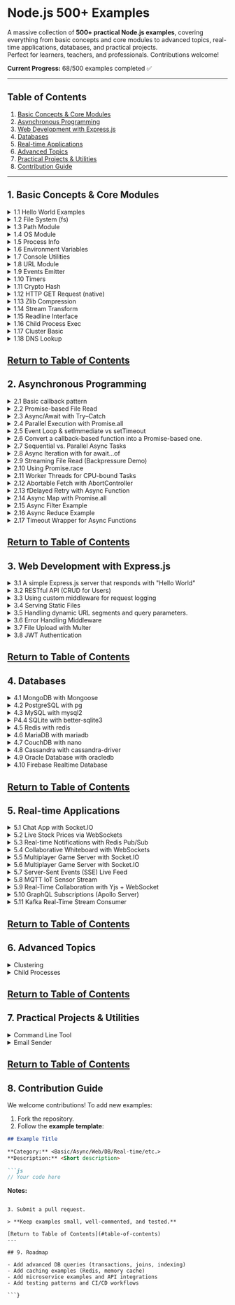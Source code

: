 # Node.js 500+ Examples

A massive collection of **500+ practical Node.js examples**, covering everything from basic concepts and core modules to advanced topics, real-time applications, databases, and practical projects.  
Perfect for learners, teachers, and professionals. Contributions welcome!

**Current Progress:** 68/500 examples completed ✅

---

## Table of Contents

1. [Basic Concepts & Core Modules](#1-basic-concepts--core-modules)  
2. [Asynchronous Programming](#2-asynchronous-programming)  
3. [Web Development with Express.js](#3-web-development-with-expressjs)  
4. [Databases](#4-databases)  
5. [Real-time Applications](#5-real-time-applications)  
6. [Advanced Topics](#6-advanced-topics)  
7. [Practical Projects & Utilities](#7-practical-projects--utilities)  
8. [Contribution Guide](#8-contribution-guide)  

---

<a id="1-basic-concepts--core-modules"></a>
## 1. Basic Concepts & Core Modules 

<details>
<summary>1.1 Hello World Examples</summary>

```js
const http = require('http');
const server = http.createServer((req, res) => {
  res.end('Hello World');
});
server.listen(3000, () => console.log('Server running on port 3000'));
```

</details>

<details>
<summary>1.2 File System (fs)</summary>

```js
const fs = require('fs');
fs.readFile('example.txt', 'utf8', (err, data) => {
  if (err) throw err;
  console.log(data);
});
```

</details>

<details>
<summary>1.3 Path Module</summary>

```js
const path = require('path');
const fullPath = path.join(__dirname, 'folder', 'file.txt');
console.log(fullPath);
```

</details>

<!-- Add remaining 47 examples similarly -->


<details>
<summary>1.4 OS Module</summary>

```js
const os = require('os');
console.log('CPU architecture:', os.arch());
console.log('Free memory (MB):', os.freemem() / 1024 / 1024);
console.log('Platform:', os.platform());
```
</details>

<details>
<summary>1.5 Process Info</summary>

```js
console.log('PID:', process.pid);
console.log('Node Version:', process.version);
console.log('Uptime (s):', process.uptime());
```
</details>

<details>
<summary>1.6 Environment Variables</summary>

```js
process.env.MY_APP_MODE = 'development';
console.log('Mode:', process.env.MY_APP_MODE);
```
</details>

<details>
<summary>1.7 Console Utilities</summary>

```js
console.time('Timer');
console.log('Hello Console!');
console.warn('Warning message');
console.error('Error message');
console.timeEnd('Timer');
```
</details>

<details>
<summary>1.8 URL Module</summary>

```js
// Example 8: Parse and format URLs
const { URL } = require('url');
const myURL = new URL('https://example.com/path?name=alice');
console.log(myURL.hostname, myURL.searchParams.get('name'));
```
</details>

<details>
<summary>1.9 Events Emitter</summary>

```js
const EventEmitter = require('events');
const emitter = new EventEmitter();
emitter.on('greet', name => console.log(`Hello, ${name}`));
emitter.emit('greet', 'Node.js');
```
</details>

<details>
<summary>1.10 Timers</summary>

```js
let count = 0;
const id = setInterval(() => {
  console.log('Tick', ++count);
  if (count === 5) clearInterval(id);
}, 1000);
```
</details>

<details>
<summary>1.11 Crypto Hash</summary>

```js
const crypto = require('crypto');
const hash = crypto.createHash('sha256').update('Hello').digest('hex');
console.log(hash);
```
</details>

<details>
<summary>1.12 HTTP GET Request (native)</summary>

```js
const https = require('https');
https.get('https://api.github.com', { headers: { 'User-Agent': 'node' } }, res => {
  console.log('Status:', res.statusCode);
});
```
</details>

<details>
<summary>1.13 Zlib Compression</summary>

```js
const fs = require('fs');
const zlib = require('zlib');
fs.createReadStream('input.txt')
  .pipe(zlib.createGzip())
  .pipe(fs.createWriteStream('input.txt.gz'));
```
</details>

<details>
<summary>1.14 Stream Transform</summary>

```js
const { Transform } = require('stream');
const upper = new Transform({
  transform(chunk, enc, cb) {
    cb(null, chunk.toString().toUpperCase());
  }
});
process.stdin.pipe(upper).pipe(process.stdout);
```
</details>

<details>
<summary>1.15 Readline Interface</summary>

```js
const readline = require('readline').createInterface({
  input: process.stdin,
  output: process.stdout
});
readline.question('Your name? ', name => {
  console.log(`Hello, ${name}!`);
  readline.close();
});
```
</details>

<details>
<summary>1.16 Child Process Exec</summary>

```js
const { exec } = require('child_process');
exec('ls -lh', (err, stdout) => {
  if (err) return console.error(err);
  console.log(stdout);
});
```
</details>

<details>
<summary>1.17 Cluster Basic</summary>

```js
const cluster = require('cluster');
const http = require('http');
const os = require('os');
if (cluster.isPrimary) {
  os.cpus().forEach(() => cluster.fork());
} else {
  http.createServer((_, res) => res.end('Hello from worker')).listen(3000);
}
```
</details>

<details>
<summary>1.18 DNS Lookup</summary>

```js
const dns = require('dns');
dns.lookup('example.com', (err, address) => {
  if (err) throw err;
  console.log('IP address:', address);
});
```
</details>

[Return to Table of Contents](#table-of-contents)
---

<a id="2-asynchronous-programming"></a>
## 2. Asynchronous Programming 

<details>
<summary>2.1 Basic callback pattern</summary>

```js
const fs = require('fs');

console.log('Reading file...');
fs.readFile('example.txt', 'utf8', (err, data) => {
  if (err) return console.error('Error:', err);
  console.log('File content:', data);
});
console.log('This prints first while file is being read.');

```
</details>

<details>
<summary>2.2 Promise-based File Read</summary>

```js
const fs = require('fs').promises;

console.log('Reading file with promises...');
fs.readFile('example.txt', 'utf8')
  .then(data => console.log('Content:', data))
  .catch(err => console.error(err));

```
</details>

<details>
<summary>2.3 Async/Await with Try–Catch</summary>

```js
const fs = require('fs').promises;

async function showFile() {
  try {
    const data = await fs.readFile('example.txt', 'utf8');
    console.log('File data:', data);
  } catch (err) {
    console.error('Read error:', err);
  }
}
showFile();

```
</details>

<details>
<summary>2.4 Parallel Execution with Promise.all</summary>

```js
const fetch = require('node-fetch'); // npm i node-fetch

async function fetchData() {
  const urls = ['https://api.github.com', 'https://jsonplaceholder.typicode.com/todos/1'];
  const results = await Promise.all(urls.map(url => fetch(url).then(r => r.json())));
  console.log('Responses:', results);
}
fetchData();
```
</details>

<details>
<summary>2.5 Event Loop & setImmediate vs setTimeout</summary>

```js
console.log('Start');

setTimeout(() => console.log('Timeout callback'), 0);
setImmediate(() => console.log('Immediate callback'));
process.nextTick(() => console.log('NextTick callback'));

console.log('End');

```
</details>

<details>
<summary>2.6 Convert a callback-based function into a Promise-based one.</summary>

```js
const fs = require('fs');
const util = require('util');
const readFile = util.promisify(fs.readFile);

readFile('example.txt', 'utf8')
  .then(data => console.log('Promisified read:', data))
  .catch(console.error);
```
</details>

<details>
<summary>2.7 Sequential vs. Parallel Async Tasks</summary>

```js
const delay = ms => new Promise(res => setTimeout(res, ms));

async function sequential() {
  console.time('sequential');
  await delay(1000);
  await delay(1000);
  console.timeEnd('sequential');
}

async function parallel() {
  console.time('parallel');
  await Promise.all([delay(1000), delay(1000)]);
  console.timeEnd('parallel');
}

sequential().then(parallel);
```
</details>

<details>
<summary>2.8 Async Iteration with for await...of</summary>

```js
const { Readable } = require('stream');

async function* generate() {
  for (let i = 1; i <= 3; i++) {
    await new Promise(r => setTimeout(r, 500));
    yield i;
  }
}

(async () => {
  for await (const num of generate()) {
    console.log('Number:', num);
  }
})();
```
</details>

<details>
<summary>2.9 Streaming File Read (Backpressure Demo)</summary>

```js
const fs = require('fs');

const stream = fs.createReadStream('bigfile.txt', { encoding: 'utf8' });
stream.on('data', chunk => console.log('Chunk length:', chunk.length));
stream.on('end', () => console.log('Stream finished'));
```
</details>

<details>
<summary>2.10 Using Promise.race</summary>

```js
const slow = new Promise(res => setTimeout(() => res('slow done'), 2000));
const fast = new Promise(res => setTimeout(() => res('fast done'), 500));

Promise.race([slow, fast]).then(result => console.log('Winner:', result));
```
</details>

<details>
<summary>2.11 Worker Threads for CPU-bound Tasks</summary>

```js
// worker.js
const { parentPort } = require('worker_threads');
let sum = 0;
for (let i = 0; i < 1e8; i++) sum += i;
parentPort.postMessage(sum);

// main.js
const { Worker } = require('worker_threads');
new Worker('./worker.js').on('message', msg => console.log('Sum:', msg));

```
</details>

<details>
<summary>2.12 Abortable Fetch with AbortController</summary>

```js
const fetch = require('node-fetch'); // npm i node-fetch
const controller = new AbortController();
const signal = controller.signal;

setTimeout(() => controller.abort(), 1000); // cancel after 1s

fetch('https://httpbin.org/delay/5', { signal })
  .then(res => res.text())
  .then(console.log)
  .catch(err => console.error('Fetch aborted:', err.name));

```
</details>

<details>
<summary>2.13 fDelayed Retry with Async Function</summary>

```js
async function retry(fn, retries = 3, delay = 500) {
  for (let i = 0; i < retries; i++) {
    try {
      return await fn();
    } catch (err) {
      console.log(`Attempt ${i + 1} failed`);
      if (i < retries - 1) await new Promise(r => setTimeout(r, delay));
    }
  }
}

retry(() => Promise.reject('Fail')).catch(err => console.error('All attempts failed:', err));
```
</details>

<details>
<summary>2.14 Async Map with Promise.all</summary>

```js
async function asyncDouble(n) {
  return new Promise(res => setTimeout(() => res(n * 2), 300));
}

async function run() {
  const numbers = [1, 2, 3];
  const doubled = await Promise.all(numbers.map(asyncDouble));
  console.log('Doubled:', doubled);
}

run();
```
</details>

<details>
<summary>2.15 Async Filter Example</summary>

```js
async function isEvenAsync(n) {
  await new Promise(r => setTimeout(r, 100));
  return n % 2 === 0;
}

async function filterAsync(arr, fn) {
  const results = await Promise.all(arr.map(fn));
  return arr.filter((_, i) => results[i]);
}

filterAsync([1,2,3,4,5], isEvenAsync).then(console.log); // [2,4]

```
</details>

<details>
<summary>2.16 Async Reduce Example</summary>

```js
async function sumAsync(arr) {
  let total = 0;
  for (const num of arr) {
    total += await Promise.resolve(num);
  }
  return total;
}

sumAsync([1,2,3,4]).then(console.log); // 10

```
</details>

<details>
<summary>2.17 Timeout Wrapper for Async Functions</summary>

```js
function withTimeout(fn, ms) {
  return Promise.race([
    fn(),
    new Promise((_, rej) => setTimeout(() => rej(new Error('Timeout')), ms))
  ]);
}

withTimeout(() => new Promise(res => setTimeout(() => res('Done'), 2000)), 1000)
  .then(console.log)
  .catch(err => console.error(err.message)); // Timeout

```
</details>

<!-- Add remaining async examples -->

[Return to Table of Contents](#table-of-contents)
---

<a id="3-web-development-with-expressjs"></a>
## 3. Web Development with Express.js 

<details>
<summary>3.1 A simple Express.js server that responds with "Hello World"</summary>

```js
const express = require('express');
const app = express();
const PORT = 3000;

app.get('/', (req, res) => {
  res.send('Hello World');
});

app.listen(PORT, () => console.log(`Server running on http://localhost:${PORT}`));
```

</details>

<details>
<summary>3.2 RESTful API (CRUD for Users)</summary>

```js
const express = require('express');
const app = express();
app.use(express.json());

let users = [{ id: 1, name: 'Alice' }];

app.get('/users', (req, res) => res.json(users));
app.post('/users', (req, res) => {
  const user = { id: Date.now(), name: req.body.name };
  users.push(user);
  res.status(201).json(user);
});
app.put('/users/:id', (req, res) => {
  const user = users.find(u => u.id == req.params.id);
  if (!user) return res.sendStatus(404);
  user.name = req.body.name;
  res.json(user);
});
app.delete('/users/:id', (req, res) => {
  users = users.filter(u => u.id != req.params.id);
  res.sendStatus(204);
});

app.listen(3000, () => console.log('API ready on http://localhost:3000'));
```

</details>


<details>
<summary>3.3 Using custom middleware for request logging</summary>

```js
const express = require('express');
const app = express();

// Custom middleware
app.use((req, res, next) => {
  console.log(`${req.method} ${req.url}`);
  next();
});

app.get('/', (req, res) => res.send('Middleware in action!'));

app.listen(3000, () => console.log('Server running with middleware'));

```

</details>


<details>
<summary>3.4 Serving Static Files</summary>

```js
const express = require('express');
const path = require('path');
const app = express();

app.use(express.static(path.join(__dirname, 'public')));

app.listen(3000, () => console.log('Static server at http://localhost:3000'));

```

</details>


<details>
<summary>3.5 Handling dynamic URL segments and query parameters.</summary>

```js
const express = require('express');
const app = express();

app.get('/user/:id', (req, res) => {
  const { id } = req.params;
  const { search } = req.query; // e.g. /user/42?search=books
  res.send(`User ID: ${id}, Search: ${search || 'none'}`);
});

app.listen(3000, () => console.log('Listening on http://localhost:3000'));

```

</details>


</details>


<details>

<summary>3.6 Error Handling Middleware</summary>

```js
const express = require('express');
const app = express();

app.get('/fail', (req, res, next) => {
  const err = new Error('Something went wrong!');
  err.status = 500;
  next(err);
});

// Error handler
app.use((err, req, res, next) => {
  res.status(err.status || 500).json({ message: err.message });
});

app.listen(3000, () => console.log('Error handling example running'));

```

</details>

</details>


<details>
<summary>3.7 File Upload with Multer</summary>

```js
const express = require('express');
const multer = require('multer');
const upload = multer({ dest: 'uploads/' });
const app = express();

app.post('/upload', upload.single('file'), (req, res) => {
  res.send(`File uploaded: ${req.file.originalname}`);
});

app.listen(3000, () => console.log('Upload server ready at /upload'));

```

</details>

</details>


<details>
<summary>3.8 JWT Authentication</summary>

```js
const express = require('express');
const jwt = require('jsonwebtoken');
const app = express();
app.use(express.json());

const SECRET = 'mysecret';

// Login to get token
app.post('/login', (req, res) => {
  const user = { id: 1, name: 'Alice' };
  const token = jwt.sign(user, SECRET, { expiresIn: '1h' });
  res.json({ token });
});

// Protected route
app.get('/profile', (req, res) => {
  const authHeader = req.headers['authorization'];
  const token = authHeader && authHeader.split(' ')[1];
  if (!token) return res.sendStatus(401);

  jwt.verify(token, SECRET, (err, user) => {
    if (err) return res.sendStatus(403);
    res.json({ message: 'Welcome!', user });
  });
});

app.listen(3000, () => console.log('JWT example running on /login and /profile'));

```

</details>

</details>

<!-- Add remaining Express examples -->

[Return to Table of Contents](#table-of-contents)
---

<a id="4-databases"></a>
## 4. Databases 

<details>
<summary>4.1 MongoDB with Mongoose</summary>

```js
// Install: npm i mongoose
const mongoose = require('mongoose');

mongoose.connect('mongodb://127.0.0.1:27017/mydb');

const User = mongoose.model('User', new mongoose.Schema({ name: String }));

(async () => {
  const user = await User.create({ name: 'Alice' });
  console.log('Saved:', user);
  const all = await User.find();
  console.log('All users:', all);
})();

```

</details>

<details>
<summary>4.2 PostgreSQL with pg</summary>

```js
// Install: npm i pg
const { Client } = require('pg');

const client = new Client({
  connectionString: 'postgresql://postgres:password@localhost:5432/mydb'
});

(async () => {
  await client.connect();
  const res = await client.query('SELECT NOW() AS current_time');
  console.log(res.rows[0]);
  await client.end();
})();

```

</details>

<details>
<summary>4.3 MySQL with mysql2</summary>

```js
// Install: npm i mysql2
const mysql = require('mysql2/promise');

(async () => {
  const conn = await mysql.createConnection({ host: 'localhost', user: 'root', database: 'test' });
  const [rows] = await conn.execute('SELECT 1 + 1 AS result');
  console.log('Query result:', rows[0].result);
  await conn.end();
})();

```

</details>

<details>
<summary>P4.4 SQLite with better-sqlite3</summary>

```js
// Install: npm i better-sqlite3
const Database = require('better-sqlite3');
const db = new Database('example.db');

db.prepare('CREATE TABLE IF NOT EXISTS notes (id INTEGER PRIMARY KEY, text TEXT)').run();
db.prepare('INSERT INTO notes (text) VALUES (?)').run('Hello SQLite');
const rows = db.prepare('SELECT * FROM notes').all();
console.log(rows);

```

</details>

<details>
<summary>4.5 Redis with redis</summary>

```js
// Install: npm i redis
const { createClient } = require('redis');

(async () => {
  const client = createClient();
  await client.connect();

  await client.set('greeting', 'Hello Redis!');
  const val = await client.get('greeting');
  console.log('Stored value:', val);

  await client.quit();
})();

```

</details>


<details>
<summary>4.6 MariaDB with mariadb</summary>

```js
// Install: npm i mariadb
const mariadb = require('mariadb');

(async () => {
  const pool = mariadb.createPool({ host: 'localhost', user: 'root', password: '', database: 'test' });
  const conn = await pool.getConnection();
  const rows = await conn.query('SELECT NOW() AS time');
  console.log('Current time:', rows[0].time);
  conn.release();
  pool.end();
})();

```

</details>

<details>
<summary>4.7 CouchDB with nano</summary>

```js
// Install: npm i nano
const nano = require('nano')('http://admin:password@localhost:5984');

(async () => {
  const db = nano.db.use('mydb');
  await db.insert({ type: 'note', text: 'Hello CouchDB' }, 'note1');
  const doc = await db.get('note1');
  console.log('Fetched doc:', doc);
})();

```

</details>


<details>
<summary>4.8 Cassandra with cassandra-driver</summary>

```js
// Install: npm i cassandra-driver
const cassandra = require('cassandra-driver');

(async () => {
  const client = new cassandra.Client({ contactPoints: ['127.0.0.1'], localDataCenter: 'datacenter1', keyspace: 'test' });
  const result = await client.execute('SELECT release_version FROM system.local');
  console.log('Cassandra version:', result.rows[0].release_version);
  await client.shutdown();
})();

```

</details>


<details>
<summary>4.9 Oracle Database with oracledb</summary>

```js
// Install: npm i oracledb
const oracledb = require('oracledb');

(async () => {
  const conn = await oracledb.getConnection({ user: 'system', password: 'password', connectionString: 'localhost/XE' });
  const result = await conn.execute('SELECT SYSDATE FROM dual');
  console.log('Current date:', result.rows[0][0]);
  await conn.close();
})();

```

</details>


<details>
<summary>4.10 Firebase Realtime Database</summary>

```js
// Install: npm i firebase
import { initializeApp } from 'firebase/app';
import { getDatabase, ref, set, get } from 'firebase/database';

const firebaseConfig = { /* your config */ };
const app = initializeApp(firebaseConfig);
const db = getDatabase(app);

(async () => {
  await set(ref(db, 'messages/msg1'), { text: 'Hello Firebase' });
  const snapshot = await get(ref(db, 'messages/msg1'));
  console.log('Data:', snapshot.val());
})();

```

</details>



[Return to Table of Contents](#table-of-contents)
---

<a id="5-real-time-applications"></a>
## 5. Real-time Applications 

<details>
<summary>5.1 Chat App with Socket.IO</summary>

```js
// Install: npm i express socket.io
const express = require('express');
const http = require('http');
const { Server } = require('socket.io');

const app = express();
const server = http.createServer(app);
const io = new Server(server);

io.on('connection', socket => {
  console.log('User connected');
  socket.on('chat message', msg => io.emit('chat message', msg));
});

server.listen(3000, () => console.log('Chat server on http://localhost:3000'));

```

</details>

<details>
<summary>5.2 Live Stock Prices via WebSockets</summary>

```js
// Install: npm i ws
const WebSocket = require('ws');
const wss = new WebSocket.Server({ port: 8080 });

setInterval(() => {
  const price = (100 + Math.random() * 10).toFixed(2);
  wss.clients.forEach(client => client.send(JSON.stringify({ symbol: 'AAPL', price })));
}, 2000);

console.log('Stock price server running on ws://localhost:8080');

```

</details>

<details>
<summary>5.3 Real-time Notifications with Redis Pub/Sub</summary>

```js
// Install: npm i express socket.io redis
const express = require('express');
const http = require('http');
const { Server } = require('socket.io');
const { createClient } = require('redis');

const app = express();
const server = http.createServer(app);
const io = new Server(server);
const subscriber = createClient();

(async () => {
  await subscriber.connect();
  await subscriber.subscribe('notifications', msg => io.emit('notify', msg));
})();

server.listen(4000, () => console.log('Notifications server running'));

```

</details>


<details>
<summary>5.4 Collaborative Whiteboard with WebSockets</summary>

```js
// Install: npm i express ws
const express = require('express');
const http = require('http');
const WebSocket = require('ws');

const app = express();
const server = http.createServer(app);
const wss = new WebSocket.Server({ server });

wss.on('connection', ws =>
  ws.on('message', data =>
    wss.clients.forEach(client => client.send(data))
  )
);

server.listen(3001, () => console.log('Whiteboard server running'));

```

</details>


<details>
<summary>5.5 Multiplayer Game Server with Socket.IO</summary>

```js
// Install: npm i express socket.io
const express = require('express');
const http = require('http');
const { Server } = require('socket.io');

const app = express();
const server = http.createServer(app);
const io = new Server(server);

let players = {};

io.on('connection', socket => {
  players[socket.id] = { x: 0, y: 0 };
  socket.emit('init', players);

  socket.on('move', data => {
    players[socket.id] = data;
    io.emit('update', players);
  });

  socket.on('disconnect', () => delete players[socket.id]);
});

server.listen(5000, () => console.log('Game server running'));

```

</details>



<details>
<summary>5.6 Multiplayer Game Server with Socket.IO</summary>

```js
// Install: npm i express socket.io
const express = require('express');
const http = require('http');
const { Server } = require('socket.io');

const app = express();
const server = http.createServer(app);
const io = new Server(server);

io.on('connection', socket => {
  socket.on('location', coords => {
    // broadcast updated GPS coordinates to all clients
    io.emit('location-update', coords);
  });
});

server.listen(3002, () => console.log('Location tracking server running'));

```
</details>

<details>
<summary>5.7 Server-Sent Events (SSE) Live Feed</summary>

```js
// No extra package required
const express = require('express');
const app = express();

app.get('/stream', (req, res) => {
  res.writeHead(200, {
    'Content-Type': 'text/event-stream',
    'Cache-Control': 'no-cache',
    'Connection': 'keep-alive'
  });
  setInterval(() => {
    res.write(`data: ${new Date().toISOString()}\n\n`);
  }, 1000);
});

app.listen(3003, () => console.log('SSE server on http://localhost:3003/stream'));

```
</details>

<details>
<summary>5.8 MQTT IoT Sensor Stream</summary>

```js
// Install: npm i mqtt
const mqtt = require('mqtt');
const client = mqtt.connect('mqtt://test.mosquitto.org');

client.on('connect', () => {
  setInterval(() => {
    const temp = (20 + Math.random() * 5).toFixed(1);
    client.publish('sensors/temperature', temp);
  }, 3000);
});

client.on('message', (topic, msg) => console.log(topic, msg.toString()));
client.subscribe('sensors/temperature');

```
</details>

<details>
<summary>5.9 Real-Time Collaboration with Yjs + WebSocket</summary>

```js
// Install: npm i express ws y-websocket
const http = require('http');
const WebSocket = require('ws');
const setupWSConnection = require('y-websocket/bin/utils').setupWSConnection;

const server = http.createServer();
const wss = new WebSocket.Server({ server });

wss.on('connection', (ws, req) => {
  setupWSConnection(ws, req);
});

server.listen(1234, () => console.log('Yjs collaborative editing server running'));

```
</details>

<details>
<summary>5.10 GraphQL Subscriptions (Apollo Server)</summary>

```js
// Install: npm i apollo-server graphql graphql-subscriptions
const { ApolloServer, gql, PubSub } = require('apollo-server');
const pubsub = new PubSub();

const typeDefs = gql`
  type Query { _: Boolean }
  type Subscription { time: String }
`;

const resolvers = {
  Subscription: {
    time: { subscribe: () => setInterval(() => pubsub.publish('TIME', { time: new Date().toISOString() }), 1000) || pubsub.asyncIterator('TIME') }
  }
};

new ApolloServer({ typeDefs, resolvers }).listen(4000, () =>
  console.log('GraphQL subscription server running')
);

```
</details>

<details>
<summary>5.11 Kafka Real-Time Stream Consumer</summary>

```js
// Install: npm i kafkajs
const { Kafka } = require('kafkajs');
const kafka = new Kafka({ brokers: ['localhost:9092'] });
const consumer = kafka.consumer({ groupId: 'realtime-group' });

(async () => {
  await consumer.connect();
  await consumer.subscribe({ topic: 'events' });
  await consumer.run({
    eachMessage: async ({ topic, message }) =>
      console.log(`Received: ${message.value.toString()}`)
  });
})();

```
</details>


[Return to Table of Contents](#table-of-contents)
---

<a id="6-advanced-topics"></a>
## 6. Advanced Topics 

<details>
<summary>Clustering</summary>

```js
// Example: Basic cluster setup
const cluster = require('cluster');
const http = require('http');
const numCPUs = require('os').cpus().length;

if (cluster.isMaster) {
  for (let i = 0; i < numCPUs; i++) cluster.fork();
} else {
  http.createServer((req, res) => res.end('Hello from worker')).listen(3000);
}
```

</details>

<details>
<summary>Child Processes</summary>

```js
// Example: Spawn child process
const { spawn } = require('child_process');
const ls = spawn('ls', ['-lh']);
ls.stdout.on('data', data => console.log(`Output: ${data}`));
```

</details>

<!-- Add remaining advanced examples -->

[Return to Table of Contents](#table-of-contents)
---

<a id="7-practical-projects--utilities"></a>
## 7. Practical Projects & Utilities 

<details>
<summary>Command Line Tool</summary>

```js
// Example: Simple CLI
const args = process.argv.slice(2);
console.log(`Hello ${args[0] || 'World'}`);
```

</details>

<details>
<summary>Email Sender</summary>

```js
// Example: Send email with Nodemailer
const nodemailer = require('nodemailer');
const transporter = nodemailer.createTransport({ /* config */ });
transporter.sendMail({ from:'you@domain.com', to:'user@domain.com', subject:'Test', text:'Hello' });
```

</details>

<!-- Add remaining project examples -->

[Return to Table of Contents](#table-of-contents)
---

<a id="8-Contribution-guide"></a>
## 8. Contribution Guide

We welcome contributions! To add new examples:  

1. Fork the repository.  
2. Follow the **example template**:

```markdown
## Example Title

**Category:** <Basic/Async/Web/DB/Real-time/etc.>  
**Description:** <Short description>  

```js
// Your code here
```

**Notes:** <Optional explanation>
```

3. Submit a pull request.  

> **Keep examples small, well-commented, and tested.**

[Return to Table of Contents](#table-of-contents)
---

## 9. Roadmap

- Add advanced DB queries (transactions, joins, indexing)  
- Add caching examples (Redis, memory cache)  
- Add microservice examples and API integrations  
- Add testing patterns and CI/CD workflows  

```}
